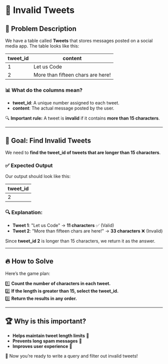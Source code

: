 # 🚀 Invalid Tweets

## 📌 Problem Description

We have a table called **Tweets** that stores messages posted on a social media app. The table looks like this:

| tweet_id | content                           |
|----------|-----------------------------------|
| 1        | Let us Code                       |
| 2        | More than fifteen chars are here! |

### 📊 What do the columns mean?
- **tweet_id**: A unique number assigned to each tweet.
- **content**: The actual message posted by the user.

🔍 **Important rule:** A tweet is **invalid** if it contains **more than 15 characters**.

---

## 🎯 Goal: Find Invalid Tweets
We need to **find the tweet_id of tweets that are longer than 15 characters**.

### ✅ Expected Output
Our output should look like this:

| tweet_id |
|----------|
| 2        |

### 🔍 Explanation:
- **Tweet 1**: "Let us Code" → **11 characters** ✅ (Valid)
- **Tweet 2**: "More than fifteen chars are here!" → **33 characters** ❌ (Invalid)

Since **tweet_id 2** is longer than 15 characters, we return it as the answer.

---

## 🔥 How to Solve
Here’s the game plan:

1️⃣ **Count the number of characters in each tweet.**  
2️⃣ **If the length is greater than 15, select the tweet_id.**  
3️⃣ **Return the results in any order.**

---

## 🏆 Why is this important?
- **Helps maintain tweet length limits** 📝
- **Prevents long spam messages** 🚫
- **Improves user experience** 🎯

🚀 Now you’re ready to write a query and filter out invalid tweets!

